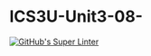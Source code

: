 # ICS3U-Unit3-08-

[![GitHub's Super Linter](https://github.com/Huzaifa-Khalid-2/ICS3U-Unit3-08-CPP/workflows/GitHub's%20Super%20Linter/badge.svg)](https://github.com/Huzaifa-Khalid-2/ICS3U-Unit3-08-CPP/actions)
